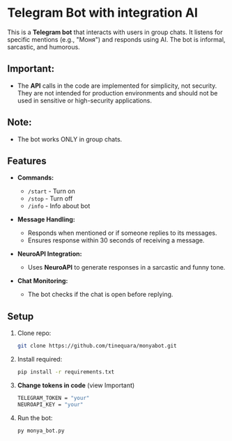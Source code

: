 
# Telegram Bot with integration AI

This is a **Telegram bot** that interacts with users in group chats. It listens for specific mentions (e.g., "Моня") and responds using AI. The bot is informal, sarcastic, and humorous.
## Important: 
- The **API** calls in the code are implemented for simplicity, not security. They are not intended for production environments and should not be used in sensitive or high-security applications.
## Note:
- The bot works ONLY in group chats.

## Features

- **Commands:**
  - `/start` - Turn on
  - `/stop` - Turn off
  - `/info` - Info about bot

- **Message Handling:**
  - Responds when mentioned or if someone replies to its messages.
  - Ensures response within 30 seconds of receiving a message.

- **NeuroAPI Integration:**
  - Uses **NeuroAPI** to generate responses in a sarcastic and funny tone.

- **Chat Monitoring:**
  - The bot checks if the chat is open before replying.

## Setup

1. Clone repo:
   ```bash
   git clone https://github.com/tinequara/monyabot.git

2. Install required:
   ```bash
   pip install -r requirements.txt
   
4. **Change tokens in code** (view Important)
   ```bash
   TELEGRAM_TOKEN = "your"
   NEUROAPI_KEY = "your"
3. Run the bot:
   ```bash
   py monya_bot.py
